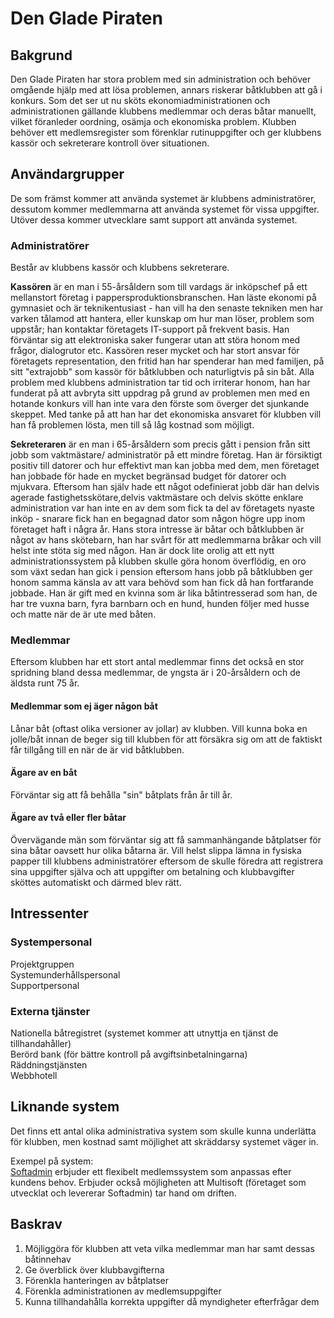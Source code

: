 # Den Glade Piraten

## Bakgrund
Den Glade Piraten har stora problem med sin administration och behöver omgående hjälp 
med att lösa problemen, annars riskerar båtklubben att gå i konkurs. Som det ser ut nu 
sköts ekonomiadministrationen och administrationen gällande klubbens medlemmar och deras 
båtar manuellt, vilket föranleder oordning, osämja och ekonomiska problem. Klubben behöver ett 
medlemsregister som förenklar rutinuppgifter och ger klubbens kassör och sekreterare 
kontroll över situationen.

## Användargrupper
De som främst kommer att använda systemet är klubbens administratörer, dessutom kommer 
medlemmarna att använda systemet för vissa uppgifter. Utöver dessa kommer utvecklare 
samt support att använda systemet.

### Administratörer
Består av klubbens kassör och klubbens sekreterare.

**Kassören** är en man i 55-årsåldern som till vardags är inköpschef på ett mellanstort företag 
i pappersproduktionsbranschen. Han läste ekonomi på gymnasiet och är teknikentusiast - han 
vill ha den senaste tekniken men har varken tålamod att hantera, eller kunskap om hur man 
löser, problem som uppstår; han kontaktar företagets IT-support på frekvent basis. Han 
förväntar sig att elektroniska saker fungerar utan att störa honom med frågor, dialogrutor etc. 
Kassören reser mycket och har stort ansvar för företagets representation, den fritid han har 
spenderar han med familjen, på sitt "extrajobb" som kassör för båtklubben och naturligtvis på 
sin båt. Alla problem med klubbens administration tar tid och irriterar honom, han har 
funderat på att avbryta sitt uppdrag på grund av problemen men med en hotande konkurs vill 
han inte vara den förste som överger det sjunkande skeppet. Med tanke på att han har det 
ekonomiska ansvaret för klubben vill han få problemen lösta, men till så låg kostnad som möjligt.

**Sekreteraren** är en man i 65-årsåldern som precis gått i pension från sitt jobb som vaktmästare/
administratör på ett mindre företag. Han är försiktigt positiv till datorer och hur 
effektivt man kan jobba med dem, men företaget han jobbade för hade en mycket begränsad budget 
för datorer och mjukvara. Eftersom han själv hade ett något odefinierat jobb där han delvis 
agerade fastighetsskötare,delvis vaktmästare och delvis skötte enklare administration var 
han inte en av dem som fick ta del av företagets nyaste inköp - snarare fick han en begagnad 
dator som någon högre upp inom företaget haft i några år. Hans stora intresse är båtar och 
båtklubben är något av hans skötebarn, han har svårt för att medlemmarna bråkar och vill 
helst inte stöta sig med någon. Han är dock lite orolig att ett nytt administrationssystem 
på klubben skulle göra honom överflödig, en oro som växt sedan han gick i pension eftersom hans 
jobb på båtklubben ger honom samma känsla av att vara behövd som han fick då han fortfarande 
jobbade. Han är gift med en kvinna som är lika båtintresserad som han, de har tre vuxna barn, 
fyra barnbarn och en hund, hunden följer med husse och matte när de är ute med båten.

### Medlemmar
Eftersom klubben har ett stort antal medlemmar finns det också en stor spridning bland dessa 
medlemmar, de yngsta är i 20-årsåldern och de äldsta runt 75 år.

#### Medlemmar som ej äger någon båt
Lånar båt (oftast olika versioner av jollar) av klubben. Vill kunna boka en jolle/båt 
innan de beger sig till klubben för att försäkra sig om att de faktiskt får tillgång till 
en när de är vid båtklubben.

#### Ägare av en båt
Förväntar sig att få behålla "sin" båtplats från år till år.

#### Ägare av två eller fler båtar
Övervägande män som förväntar sig att få sammanhängande båtplatser för sina båtar oavsett 
hur olika båtarna är. Vill helst slippa lämna in fysiska papper till klubbens administratörer 
eftersom de skulle föredra att registrera sina uppgifter själva och att uppgifter om betalning 
och klubbavgifter sköttes automatiskt och därmed blev rätt.

## Intressenter

### Systempersonal
Projektgruppen  
Systemunderhållspersonal  
Supportpersonal  

### Externa tjänster
Nationella båtregistret (systemet kommer att utnyttja en tjänst de tillhandahåller)  
Berörd bank (för bättre kontroll på avgiftsinbetalningarna)  
Räddningstjänsten  
Webbhotell  

## Liknande system
Det finns ett antal olika administrativa system som skulle kunna underlätta för klubben, 
men kostnad samt möjlighet att skräddarsy systemet väger in.

Exempel på system:  
[Softadmin](http://www.multisoft.se/medlemssystem?gclid=CJfZu5LtmLsCFczC3gods3AAZw) 
erbjuder ett flexibelt medlemssystem som anpassas efter kundens behov. Erbjuder också 
möjligheten att Multisoft (företaget som utvecklat och levererar Softadmin) tar hand 
om driften.

## Baskrav 
1. Möjliggöra för klubben att veta vilka medlemmar man har samt dessas båtinnehav
2. Ge överblick över klubbavgifterna
3. Förenkla hanteringen av båtplatser
4. Förenkla administrationen av medlemsuppgifter
5. Kunna tillhandahålla korrekta uppgifter då myndigheter efterfrågar dem
